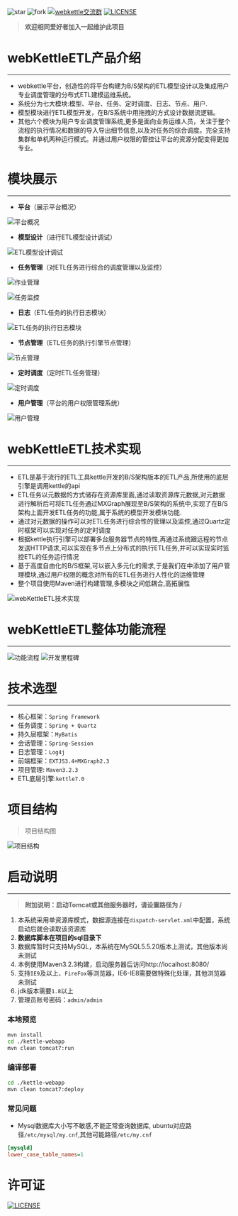 
![star](https://img.shields.io/github/stars/JoeyBling/webkettle "star")
![fork](https://img.shields.io/github/forks/JoeyBling/webkettle "fork")
[![webkettle交流群](https://img.shields.io/badge/QQ群-487063343-red.svg "webkettle交流群")](https://jq.qq.com/?_wv=1027&k=55kiWBY "webkettle交流群")
[![LICENSE](https://img.shields.io/github/license/JoeyBling/webkettle "LICENSE")](./LICENSE "LICENSE")

> **欢迎相同爱好者加入一起维护此项目**

#  webKettleETL产品介绍
-------------------------

-  webkettle平台，创造性的将平台构建为B/S架构的ETL模型设计以及集成用户专业调度管理的分布式ETL建模运维系统。
-  系统分为七大模块:模型、平台、任务、定时调度、日志、节点、用户.
-  模型模块进行ETL模型开发，在B/S系统中用拖拽的方式设计数据流逻辑。
-  其他六个模块为用户专业调度管理系统,更多是面向业务运维人员，关注于整个流程的执行情况和数据的导入导出细节信息,以及对任务的综合调度。完全支持集群和单机两种运行模式。并通过用户权限的管控让平台的资源分配变得更加专业。

# 模块展示
--------------------------
- **平台**（展示平台概况）

![](./examples/images/平台概况_mini.png "平台概况")

- **模型设计**（进行ETL模型设计调试）

![](./examples/images/ETL模型设计调试_mini.png "ETL模型设计调试")

- **任务管理**（对ETL任务进行综合的调度管理以及监控）

![](./examples/images/作业管理_mini.png "作业管理")

![](./examples/images/任务监控_mini.png "任务监控")

- **日志**（ETL任务的执行日志模块）

![](./examples/images/ETL任务的执行日志模块_mini.png "ETL任务的执行日志模块")

-  **节点管理**（ETL任务的执行引擎节点管理）

![](./examples/images/节点管理_mini.png "节点管理")

-  **定时调度**（定时ETL任务管理）

![](./examples/images/定时调度_mini.png "定时调度")

-  **用户管理**（平台的用户权限管理系统）

![](./examples/images/用户管理_mini.png "用户管理")

#  webKettleETL技术实现
-------------------------
- ETL是基于流行的ETL工具kettle开发的B/S架构版本的ETL产品,所使用的底层引擎是调用kettle的api
- ETL任务以元数据的方式储存在资源库里面,通过读取资源库元数据,对元数据进行解析后可将ETL任务通过MXGraph展现至B/S架构的系统中,实现了在B/S架构上面开发ETL任务的功能,属于系统的模型开发模块功能.
- 通过对元数据的操作可以对ETL任务进行综合性的管理以及监控,通过Quartz定时框架可以实现对任务的定时调度
- 根据kettle执行引擎可以部署多台服务器节点的特性,再通过系统跟远程的节点发送HTTP请求,可以实现在多节点上分布式的执行ETL任务,并可以实现实时监控ETL的任务运行情况
- 基于高度自由化的B/S框架,可以嵌入多元化的需求,于是我们在中添加了用户管理模块,通过用户权限的概念对所有的ETL任务进行人性化的运维管理
- 整个项目使用Maven进行构建管理,多模块之间低耦合,高拓展性

![](./examples/images/技术实现_mini.png "webKettleETL技术实现")


# webKettleETL整体功能流程
--------------------------
![](./examples/images/功能流程_mini.png "功能流程")
![](./examples/images/开发里程碑_mini.png "开发里程碑")

# 技术选型
--------------------------

- 核心框架：```Spring Framework```
- 任务调度：```Spring + Quartz```
- 持久层框架：```MyBatis```
- 会话管理：```Spring-Session```
- 日志管理：```Log4j```
- 前端框架：```EXTJS3.4+MXGraph2.3```
- 项目管理: ```Maven3.2.3```
- ETL底层引擎:```kettle7.0```

# 项目结构
> 项目结构图

![](./examples/images/项目结构_mini.png "项目结构")

# 启动说明
--------------------------

> **附加说明：启动Tomcat或其他服务器时，请设置路径为 /**

1. 本系统采用单资源库模式，数据源连接在```dispatch-servlet.xml```中配置，系统启动后就会读取该资源库
2. **数据库脚本在项目的sql目录下**
3. 数据库暂时只支持MySQL，本系统在MySQL5.5.20版本上测试，其他版本尚未测试
4. 本例使用Maven3.2.3构建，启动服务器后访问http://localhost:8080/
5. 支持`IE9`及以上、`FireFox`等浏览器，IE6-IE8需要做特殊化处理，其他浏览器未测试
6. jdk版本需要```1.8```以上
7. 管理员账号密码：```admin/admin```

### 本地预览
```bash
mvn install
cd ./kettle-webapp
mvn clean tomcat7:run
```

### 编译部署
```bash
cd ./kettle-webapp
mvn clean tomcat7:deploy
```

### 常见问题
* Mysql数据库大小写不敏感,不能正常查询数据库, ubuntu对应路径``/etc/mysql/my.cnf``,其他可能路径``/etc/my.cnf``

```ini
[mysqld]
lower_case_table_names=1
```

# 许可证
[![LICENSE](https://img.shields.io/github/license/JoeyBling/webkettle "LICENSE")](./LICENSE "LICENSE")
